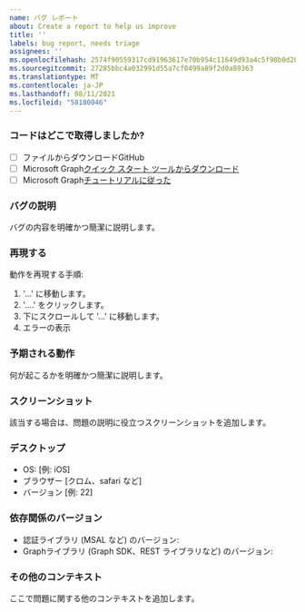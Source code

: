 ```yaml
---
name: バグ レポート
about: Create a report to help us improve
title: ''
labels: bug report, needs triage
assignees: ''
ms.openlocfilehash: 2574f90559317cd91963617e70b954c11649d93a4c5f98b0d28fbc98496e45fe
ms.sourcegitcommit: 27285bbc4a032991d55a7cf0499a89f2d0a89363
ms.translationtype: MT
ms.contentlocale: ja-JP
ms.lasthandoff: 08/11/2021
ms.locfileid: "58180046"
---
```

### <a name="where-did-you-get-the-code"></a>コードはどこで取得しましたか?

- [ ] ファイルからダウンロードGitHub
- [ ] Microsoft Graph[クイック スタート ツールからダウンロード](https://developer.microsoft.com/graph/quick-start)
- [ ] Microsoft Graph[チュートリアルに従った](https://docs.microsoft.com/graph/tutorials)

### <a name="describe-the-bug"></a>バグの説明

バグの内容を明確かつ簡潔に説明します。

### <a name="to-reproduce"></a>再現する

動作を再現する手順:

1. '...' に移動します。
1. '....' をクリックします。
1. 下にスクロールして '...' に移動します。
1. エラーの表示

### <a name="expected-behavior"></a>予期される動作

何が起こるかを明確かつ簡潔に説明します。

### <a name="screenshots"></a>スクリーンショット

該当する場合は、問題の説明に役立つスクリーンショットを追加します。

### <a name="desktop"></a>デスクトップ

- OS: [例: iOS]
- ブラウザー [クロム、safari など]
- バージョン [例: 22]

### <a name="dependency-versions"></a>依存関係のバージョン

- 認証ライブラリ (MSAL など) のバージョン:
- Graphライブラリ (Graph SDK、REST ライブラリなど) のバージョン:

### <a name="additional-context"></a>その他のコンテキスト

ここで問題に関する他のコンテキストを追加します。
